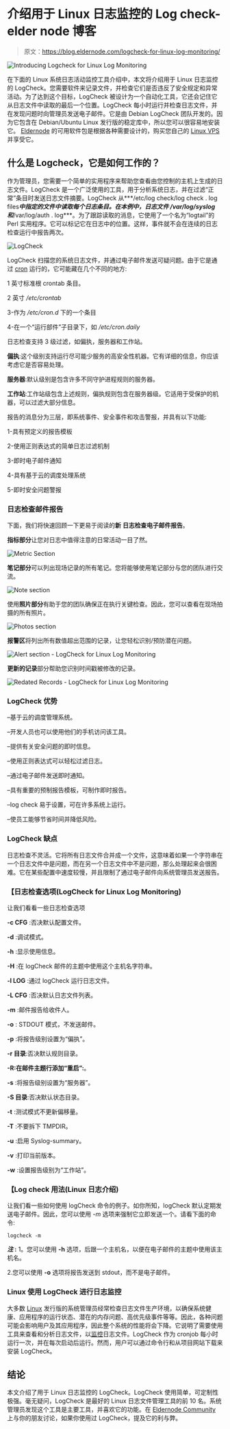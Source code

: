 # 介绍用于 Linux 日志监控的 Log check-elder node 博客

> 原文：<https://blog.eldernode.com/logcheck-for-linux-log-monitoring/>

![Introducing Logcheck for Linux Log Monitoring](img/3b960a4eefb4187a4c857c0100a92728.png)

在下面的 Linux 系统日志活动监控工具介绍中，本文将介绍用于 Linux 日志监控的 LogCheck。您需要软件来记录文件，并检查它们是否违反了安全规定和异常活动。为了达到这个目标，LogCheck 被设计为一个自动化工具，它还会记住它从日志文件中读取的最后一个位置。LogCheck 每小时运行并检查日志文件，并在发现问题时向管理员发送电子邮件。它是由 Debian LogCheck 团队开发的。因为它包含在 Debian/Ubuntu Linux 发行版的稳定库中，所以您可以很容易地安装它。 [Eldernode](https://eldernode.com/) 的可用软件包是根据各种需要设计的，购买您自己的 [Linux VPS](https://eldernode.com/linux-vps/) 并享受它。

## **什么是 Logcheck，它是如何工作的？**

作为管理员，您需要一个简单的实用程序来帮助您查看由您控制的主机上生成的日志文件。LogCheck 是一个广泛使用的工具，用于分析系统日志，并在过滤“正常”条目时发送日志文件摘要。LogCheck 从***/etc/log check/log check . log files***中指定的文件中读取每个日志条目。在本例中，日志文件 ***/var/log/syslog*** 和***/var/log/auth . log***。为了跟踪读取的消息，它使用了一个名为“logtail”的 Perl 实用程序。它可以标记它在日志中的位置。这样，事件就不会在连续的日志检查运行中报告两次。

![LogCheck](img/0e6ffc678dfa12f2afe207c63657e24d.png)

LogCheck 扫描您的系统日志文件，并通过电子邮件发送可疑问题。由于它是通过 [cron](https://blog.eldernode.com/list-cron-jobs-on-ubuntu-20-04/) 运行的，它可能藏在几个不同的地方:

1 英寸标准根 crontab 条目。

2 英寸 */etc/crontab*

3-作为 */etc/cron.d* 下的一个条目

4-在一个“运行部件”子目录下，如 */etc/cron.daily*

日志检查支持 3 级过滤，如偏执，服务器和工作站。

**偏执**:这个级别支持运行尽可能少服务的高安全性机器。它有详细的信息，你应该考虑它是否容易处理。

**服务器**:默认级别是包含许多不同守护进程规则的服务器。

**工作站**:工作站级包含上述规则，偏执规则包含在服务器级。它适用于受保护的机器，可以过滤大部分信息。

报告的消息分为三层，即系统事件、安全事件和攻击警报，并具有以下功能:

1-具有预定义的报告模板

2-使用正则表达式的简单日志过滤机制

3-即时电子邮件通知

4-具有基于云的调度处理系统

5-即时安全问题警报

### **日志检查邮件报告**

下面，我们将快速回顾一下更易于阅读的**新** **日志检查电子邮件报告**。

**指标部分**让您对日志中值得注意的日常活动一目了然。

![Metric Section](img/7e92378a469884017aea9e148f0fd22f.png)

**笔记部分**可以列出现场记录的所有笔记。您将能够使用笔记部分与您的团队进行交流。

![Note section](img/cd543fa28d729f066157b72a4d08c36f.png)

使用**照片部分**有助于您的团队确保正在执行关键检查。因此，您可以查看在现场拍摄的所有照片。

![Photos section](img/df164fb615b4d22469e09728bde1e500.png)

**报警区**将列出所有数值超出范围的记录，让您轻松识别/预防潜在问题。

![Alert section - LogCheck for Linux Log Monitoring](img/22fdc69bd034a892fa6867fd1183a8cc.png)

**更新的记录**部分帮助您识别时间戳被修改的记录。

![Redated Records - LogCheck for Linux Log Monitoring](img/d32f1e9f514ed38222e010bed5ae9694.png)

### **LogCheck 优势**

–基于云的调度管理系统。

–开发人员也可以使用他们的手机访问该工具。

–提供有关安全问题的即时信息。

–使用正则表达式可以轻松过滤日志。

–通过电子邮件发送即时通知。

–具有重要的预制报告模板，可制作即时报告。

–log check 易于设置，可在许多系统上运行。

–使员工能够节省时间并降低风险。

### **LogCheck 缺点**

日志检查不灵活。它将所有日志文件合并成一个文件，这意味着如果一个字符串在一个日志文件中是问题，而在另一个日志文件中不是问题，那么处理起来会很困难。它在某些配置中速度较慢，并且限制了通过电子邮件向系统管理员发送报告。

### **【日志检查选项(LogCheck for Linux Log Monitoring)**

让我们看看一些日志检查选项

**-c CFG** :否决默认配置文件。

**-d** :调试模式。

**-h** :显示使用信息。

**-H** :在 logCheck 邮件的主题中使用这个主机名字符串。

**-l LOG** :通过 logCheck 运行日志文件。

**-L CFG** :否决默认日志文件列表。

**-m** :邮件报告给收件人。

**-o** : STDOUT 模式，不发送邮件。

**-p** :将报告级别设置为“偏执”。

**-r 目录**:否决默认规则目录。

**-R:在邮件主题行添加“重启”:**。

**-s** :将报告级别设置为“服务器”。

**-S 目录**:否决默认状态目录。

**-t** :测试模式不更新偏移量。

**-T** :不要拆下 TMPDIR。

**-u** :启用 Syslog-summary。

**-v** :打印当前版本。

**-w** :设置报告级别为“工作站”。

### **【Log check 用法(Linux 日志介绍)**

让我们看一些如何使用 logCheck 命令的例子。如你所知，logCheck 默认定期发送电子邮件。因此，您可以使用 *-m* 选项来强制它立即发送一个。请看下面的命令:

```
logcheck -m
```

***注* :**
1。您可以使用 **-h** 选项，后跟一个主机名，以便在电子邮件的主题中使用该主机名。

2.您可以使用 **-o** 选项将报告发送到 stdout，而不是电子邮件。

### **Linux 使用 LogCheck 进行日志监控**

大多数 [Linux](https://blog.eldernode.com/tag/linux/) 发行版的系统管理员经常检查日志文件生产环境，以确保系统健康、应用程序的运行状态、潜在的内存问题、高优先级事件等等。因此，各种问题可能会影响用户及其应用程序，因此整个系统的性能将会下降。它说明了需要使用工具来查看和分析日志文件，以[监控](https://blog.eldernode.com/linux-server-monitoring-commands/)日志文件。LogCheck 作为 cronjob 每小时运行一次，并在每次启动后运行。然而，用户可以通过命令行和从项目网站下载来安装 LogCheck。

## 结论

本文介绍了用于 Linux 日志监控的 LogCheck。LogCheck 使用简单，可定制性极强。毫无疑问，LogCheck 是最好的 Linux 日志文件管理工具的前 10 名。系统管理员发现这个工具是主要工具，并喜欢它的功能。在 [Eldernode Community](https://community.eldernode.com/) 上与你的朋友讨论，如果你使用过 LogCheck，提及它的利与弊。